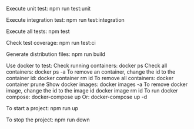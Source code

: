 Execute unit test:
npm run test:unit

Execute integration test:
npm run test:integration

Execute all tests:
npm test

Check test coverage:
npm run test:ci

Generate distribution files:
npm run build

Use docker to test:
Check running containers:
docker ps
Check all containers:
docker ps -a
To remove an container, change the id to the container id:
docker container rm id
To remove all containers:
docker container prune
Show docker images:
docker images -a
To remove docker image, change the id to the image id
docker image rm id
To run docker compose:
docker-compose up
Or:
docker-compose up -d

To start a project:
npm run up

To stop the project:
npm run down
